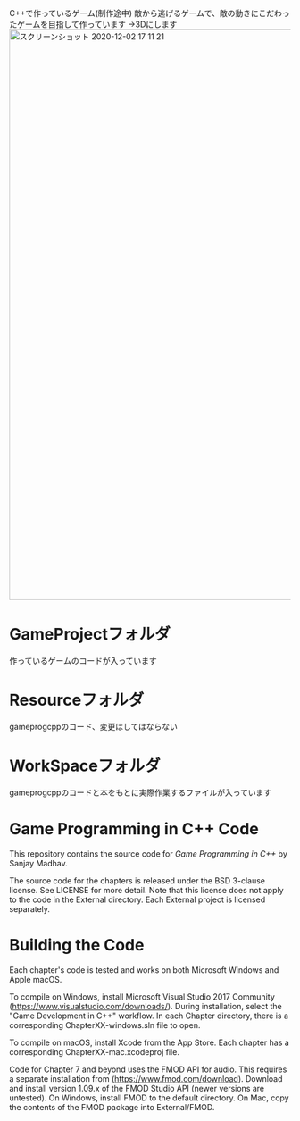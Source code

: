 C++で作っているゲーム(制作途中)
敵から逃げるゲームで、敵の動きにこだわったゲームを目指して作っています
→3Dにします
<img width="1022" alt="スクリーンショット 2020-12-02 17 11 21" src="https://user-images.githubusercontent.com/39850363/100846222-99499180-34c1-11eb-9b8a-939c4a94f122.png">

# GameProjectフォルダ
作っているゲームのコードが入っています
# Resourceフォルダ
gameprogcppのコード、変更はしてはならない
# WorkSpaceフォルダ
gameprogcppのコードと本をもとに実際作業するファイルが入っています
# Game Programming in C++ Code
This repository contains the source code for *Game Programming in C++* by Sanjay Madhav.

The source code for the chapters is released under the BSD 3-clause
license. See LICENSE for more detail. Note that this license does not apply to
the code in the External directory. Each External project is licensed separately.

# Building the Code
Each chapter's code is tested and works on both Microsoft Windows and Apple macOS.

To compile on Windows, install Microsoft Visual Studio 2017 Community
(https://www.visualstudio.com/downloads/). During installation, select the
"Game Development in C++" workflow. In each Chapter directory, there is a
corresponding ChapterXX-windows.sln file to open.

To compile on macOS, install Xcode from the App Store. Each chapter has
a corresponding ChapterXX-mac.xcodeproj file.

Code for Chapter 7 and beyond uses the FMOD API for audio. This requires
a separate installation from (https://www.fmod.com/download). Download
and install version 1.09.x of the FMOD Studio API (newer versions are untested).
On Windows, install FMOD to the default directory. On Mac, copy the contents
of the FMOD package into External/FMOD.
